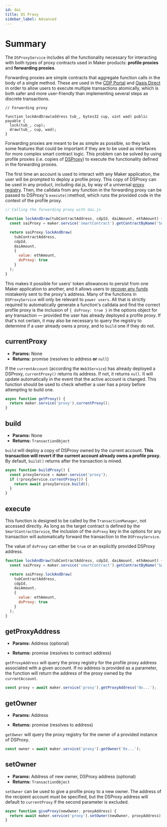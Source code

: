 ```yaml
---
id: dai
title: DS Proxy
sidebar_label: Advanced
---
```


# Summary

The `DSProxyService` includes all the functionality necessary for interacting with both types of proxy contracts used in Maker products: **profile proxies** and **forwarding proxies**.

Forwarding proxies are simple contracts that aggregate function calls in the body of a single method. These are used in the [CDP Portal](https://github.com/makerdao/sai-proxy) and [Oasis Direct](https://github.com/makerdao/oasis-direct-proxy) in order to allow users to execute multiple transactions atomically, which is both safer and more user-friendly than implementing several steps as discrete transactions.

```solidity
// Forwarding proxy

function lockAndDraw(address tub_, bytes32 cup, uint wad) public payable {
  lock(tub_, cup);
  draw(tub_, cup, wad);
}
```

Forwarding proxies are meant to be as simple as possible, so they lack some features that could be important if they are to be used as interfaces for more complex smart contract logic. This problem can be solved by using profile proxies (i.e. copies of [DSProxy](https://github.com/dapphub/ds-proxy)) to execute the functionality defined in the forwarding proxies.

The first time an account is used to interact with any Maker application, the user will be prompted to deploy a profile proxy. This copy of DSProxy can be used in any product, including dai.js, by way of a universal [proxy registry](https://github.com/makerdao/proxy-registry/tree/master). Then, the calldata from any function in the forwarding proxy can be passed to DSProxy's `execute()`method, which runs the provided code in the context of the profile proxy.

```js
// Calling the forwarding proxy with dai.js

function lockAndDraw(tubContractAddress, cdpId, daiAmount, ethAmount) {
  const saiProxy = maker.service('smartContract').getContractByName('SAI_PROXY');

  return saiProxy.lockAndDraw(
    tubContractAddress,
    cdpId,
    daiAmount,
    {
      value: ethAmount,
      dsProxy: true
    }
  );
}
```
    
This makes it possible for users' token allowances to persist from one Maker application to another, and it allows users to [recover any funds](https://proxy-recover-funds.surge.sh/) mistakenly sent to the proxy's address.
Many of the functions in `DSProxyService` will only be relevant to `power users`. All that is strictly required to automatically generate a function's calldata and find the correct profile proxy is the inclusion of `{ dsProxy: true }` in the options object for any transaction — provided the user has already deployed a profile proxy. If that's not certain, it may also be necessary to query the registry to determine if a user already owns a proxy, and to `build` one if they do not.


## currentProxy

- **Params:** None
- **Returns:** promise (resolves to address **or** `null`)

If the `currentAccount` (according the `Web3Service`) has already deployed a DSProxy, `currentProxy()` returns its address. If not, it returns `null`. It will update automatically in the event that the active account is changed.
This function should be used to check whether a user has a proxy before attempting to build one.

```js
async function getProxy() {
  return maker.service('proxy').currentProxy();
}
```
## build

- **Params:** None
- **Returns:** `TransactionObject`

`build` will deploy a copy of DSProxy owned by the current account. **This transaction will revert if the current account already owns a profile proxy.**
By default, `build()` returns after the transaction is mined.

```js
async function buildProxy() {
  const proxyService = maker.service('proxy');
  if (!proxyService.currentProxy()) {
    return await proxyService.build();
  }
}
```

## execute

This function is designed to be called by the `TransactionManager`, not accessed directly. As long as the target contract is defined by the `SmartContractService`, the inclusion of the `dsProxy` key in the options for any transaction will automatically forward the transaction to the `DSProxyService`.

The value of `dsProxy` can either be `true` or an explicitly provided DSProxy address.

```js
function lockAndDraw(tubContractAddress, cdpId, daiAmount, ethAmount) {
  const saiProxy = maker.service('smartContract').getContractByName('SAI_PROXY');

  return saiProxy.lockAndDraw(
    tubContractAddress,
    cdpId,
    daiAmount,
    {
      value: ethAmount,
      dsProxy: true
    }
  );
}
```

## getProxyAddress

- **Params:** Address (optional)

- **Returns:** promise (resolves to contract address)

`getProxyAddress` will query the proxy registry for the profile proxy address associated with a given account. If no address is provided as a parameter, the function will return the address of the proxy owned by the `currentAccount`.

```js
const proxy = await maker.service('proxy').getProxyAddress('0x...');
```
## getOwner

- **Params:** Address

- **Returns:** promise (resolves to address)

`getOwner` will query the proxy registry for the owner of a provided instance of DSProxy.

```js
const owner = await maker.service('proxy').getOwner('0x...');
```

## setOwner

- **Params:** Address of new owner, DSProxy address (optional)
- **Returns:** `TransactionObject`

`setOwner` can be used to give a profile proxy to a new owner. The address of the recipient account must be specified, but the DSProxy address will default to `currentProxy` if the second parameter is excluded.

```js
async function giveProxy(newOwner, proxyAddress) {
  return await maker.service('proxy').setOwner(newOwner, proxyAddress);
}
```